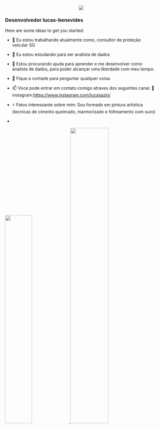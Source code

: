 <h1 align="center">
    <img src="https://readme-typing-svg.herokuapp.com/?font=Righteous&size=35&center=true&vCenter=true&width=500&height=70&duration=2900&lines=Olá;\(O.O)/Bem+Vindo;+Sou+Lucas+benevides;" 
        />
</h1>
<h3>Desenvolvedor lucas-benevides </h3>

Here are some ideas to get you started:

- 🔭 Eu estou trabalhando atualmente como, consultor de proteção veicular SG
- 🌱 Eu estou estudando para ser analista de dados
- 🤔 Estou procurando ajuda para aprender e me desenvolver como analista de dados, para poder alcançar uma liberdade com meu tempo.
- 💬 Fique a vontade para perguntar qualquer coisa.
- 📫 Voce pode entrar em contato comigo atraves dos seguintes canai: 📸instagram:https://www.instagram.com/lucasazin/
- ⚡ Fatos interessante sobre mim: Sou formado em pintura artistica (tecnicas de cimento queimado, marmorizado e folheamento com ouro)

- <div>
  <a href="https://github.com/Th3L4stL1f3"> 
<img height="42%" src="https://github-readme-stats.vercel.app/api?username=Th3L4stL1f3&show_icons=true&theme=dark&include_all_commits=true&count_private=true"/>
  <img height="50%
" src="https://github-readme-stats.vercel.app/api/top-langs/?username=Th3L4stL1f3&layout=compact&langs_count=16&theme=dark"/>
</div>

